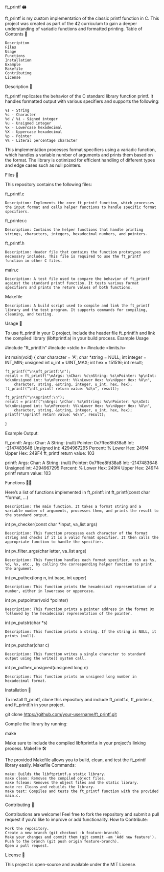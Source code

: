 ft_printf 🖨️

ft_printf is my custom implementation of the classic printf function in C. This project was created as part of the 42 curriculum to gain a deeper understanding of variadic functions and formatted printing.
Table of Contents 📑

    Description
    Files
    Usage
    Functions
    Installation
    Example
    Makefile
    Contributing
    License

Description 📜

ft_printf replicates the behavior of the C standard library function printf. It handles formatted output with various specifiers and supports the following:

    %s - String
    %c - Character
    %d / %i - Signed integer
    %u - Unsigned integer
    %x - Lowercase hexadecimal
    %X - Uppercase hexadecimal
    %p - Pointer
    %% - Literal percentage character

This implementation processes format specifiers using a variadic function, which handles a variable number of arguments and prints them based on the format. The library is optimized for efficient handling of different types and edge cases such as null pointers.

Files 📂

This repository contains the following files:

ft_printf.c

    Description: Implements the core ft_printf function, which processes the input format and calls helper functions to handle specific format specifiers.

ft_printer.c

    Description: Contains the helper functions that handle printing strings, characters, integers, hexadecimal numbers, and pointers.

ft_printf.h

    Description: Header file that contains the function prototypes and necessary includes. This file is required to use the ft_printf function in other C files.

main.c

    Description: A test file used to compare the behavior of ft_printf against the standard printf function. It tests various format specifiers and prints the return values of both functions.

Makefile

    Description: A build script used to compile and link the ft_printf library and the test program. It supports commands for compiling, cleaning, and testing.

Usage 🚀

To use ft_printf in your C project, include the header file ft_printf.h and link the compiled library (libftprintf.a) in your build process.
Example Usage

#include "ft_printf.h"
#include <stdio.h>
#include <limits.h>

int main(void)
{
    char character = 'A';
    char *string = NULL;
    int integer = INT_MIN;
    unsigned int u_int = UINT_MAX;
    int hex = 151516;
    int result;

    ft_printf("\n\nft_printf:\n");
    result = ft_printf("\nArgs: \nChar: %c\nString: %s\nPointer: %p\nInt: %d\nUnsigned int: %u\nPercent: %%\nLower Hex: %x\nUpper Hex: %X\n", 
        character, string, &string, integer, u_int, hex, hex);
    ft_printf("\nft_printf return value: %d\n", result);

    ft_printf("\n\nprintf:\n");
    result = printf("\nArgs: \nChar: %c\nString: %s\nPointer: %p\nInt: %d\nUnsigned int: %u\nPercent: %%\nLower Hex: %x\nUpper Hex: %X\n", 
        character, string, &string, integer, u_int, hex, hex);
    printf("\nprintf return value: %d\n", result);
}

Example Output:

ft_printf:
Args: 
Char: A
String: (null)
Pointer: 0x7ffee8fd38a8
Int: -2147483648
Unsigned int: 4294967295
Percent: %
Lower Hex: 249f4
Upper Hex: 249F4
ft_printf return value: 103

printf:
Args: 
Char: A
String: (null)
Pointer: 0x7ffee8fd38a8
Int: -2147483648
Unsigned int: 4294967295
Percent: %
Lower Hex: 249f4
Upper Hex: 249F4
printf return value: 103

Functions 🧑‍💻

Here’s a list of functions implemented in ft_printf:
int ft_printf(const char *format, ...)

    Description: The main function. It takes a format string and a variable number of arguments, processes them, and prints the result to the standard output.

int pv_checker(const char *input, va_list args)

    Description: This function processes each character of the format string and checks if it is a valid format specifier. It then calls the appropriate function to handle the specifier.

int pv_filter_args(char letter, va_list args)

    Description: This function handles each format specifier, such as %s, %d, %x, etc., by calling the corresponding helper function to print the argument.

int pv_puthex(long n, int base, int upper)

    Description: This function prints the hexadecimal representation of a number, either in lowercase or uppercase.

int pv_putpointer(void *pointer)

    Description: This function prints a pointer address in the format 0x followed by the hexadecimal representation of the pointer.

int pv_putstr(char *s)

    Description: This function prints a string. If the string is NULL, it prints (null).

int pv_putchar(char c)

    Description: This function writes a single character to standard output using the write() system call.

int pv_puthex_unsigned(unsigned long n)

    Description: This function prints an unsigned long number in hexadecimal format.

Installation 🔧

To install ft_printf, clone this repository and include ft_printf.c, ft_printer.c, and ft_printf.h in your project.

git clone https://github.com/your-username/ft_printf.git

Compile the library by running:

make

Make sure to include the compiled libftprintf.a in your project's linking process.
Makefile 🛠️

The provided Makefile allows you to build, clean, and test the ft_printf library easily.
Makefile Commands:

    make: Builds the libftprintf.a static library.
    make clean: Removes the compiled object files.
    make fclean: Removes the object files and the static library.
    make re: Cleans and rebuilds the library.
    make test: Compiles and tests the ft_printf function with the provided main.c.

Contributing 🤝

Contributions are welcome! Feel free to fork the repository and submit a pull request if you’d like to improve or add functionality.
How to Contribute:

    Fork the repository.
    Create a new branch (git checkout -b feature-branch).
    Make your changes and commit them (git commit -am 'Add new feature').
    Push to the branch (git push origin feature-branch).
    Open a pull request.

License 📜

This project is open-source and available under the MIT License.
